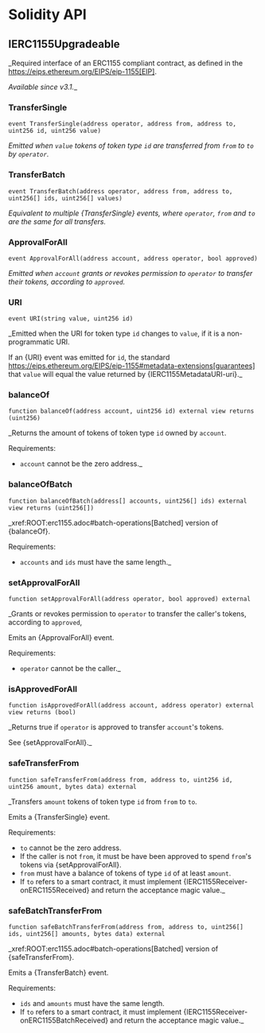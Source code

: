 # Solidity API

## IERC1155Upgradeable

_Required interface of an ERC1155 compliant contract, as defined in the
https://eips.ethereum.org/EIPS/eip-1155[EIP].

_Available since v3.1.__

### TransferSingle

```solidity
event TransferSingle(address operator, address from, address to, uint256 id, uint256 value)
```

_Emitted when `value` tokens of token type `id` are transferred from `from` to `to` by `operator`._

### TransferBatch

```solidity
event TransferBatch(address operator, address from, address to, uint256[] ids, uint256[] values)
```

_Equivalent to multiple {TransferSingle} events, where `operator`, `from` and `to` are the same for all
transfers._

### ApprovalForAll

```solidity
event ApprovalForAll(address account, address operator, bool approved)
```

_Emitted when `account` grants or revokes permission to `operator` to transfer their tokens, according to
`approved`._

### URI

```solidity
event URI(string value, uint256 id)
```

_Emitted when the URI for token type `id` changes to `value`, if it is a non-programmatic URI.

If an {URI} event was emitted for `id`, the standard
https://eips.ethereum.org/EIPS/eip-1155#metadata-extensions[guarantees] that `value` will equal the value
returned by {IERC1155MetadataURI-uri}._

### balanceOf

```solidity
function balanceOf(address account, uint256 id) external view returns (uint256)
```

_Returns the amount of tokens of token type `id` owned by `account`.

Requirements:

- `account` cannot be the zero address._

### balanceOfBatch

```solidity
function balanceOfBatch(address[] accounts, uint256[] ids) external view returns (uint256[])
```

_xref:ROOT:erc1155.adoc#batch-operations[Batched] version of {balanceOf}.

Requirements:

- `accounts` and `ids` must have the same length._

### setApprovalForAll

```solidity
function setApprovalForAll(address operator, bool approved) external
```

_Grants or revokes permission to `operator` to transfer the caller's tokens, according to `approved`,

Emits an {ApprovalForAll} event.

Requirements:

- `operator` cannot be the caller._

### isApprovedForAll

```solidity
function isApprovedForAll(address account, address operator) external view returns (bool)
```

_Returns true if `operator` is approved to transfer ``account``'s tokens.

See {setApprovalForAll}._

### safeTransferFrom

```solidity
function safeTransferFrom(address from, address to, uint256 id, uint256 amount, bytes data) external
```

_Transfers `amount` tokens of token type `id` from `from` to `to`.

Emits a {TransferSingle} event.

Requirements:

- `to` cannot be the zero address.
- If the caller is not `from`, it must be have been approved to spend ``from``'s tokens via {setApprovalForAll}.
- `from` must have a balance of tokens of type `id` of at least `amount`.
- If `to` refers to a smart contract, it must implement {IERC1155Receiver-onERC1155Received} and return the
acceptance magic value._

### safeBatchTransferFrom

```solidity
function safeBatchTransferFrom(address from, address to, uint256[] ids, uint256[] amounts, bytes data) external
```

_xref:ROOT:erc1155.adoc#batch-operations[Batched] version of {safeTransferFrom}.

Emits a {TransferBatch} event.

Requirements:

- `ids` and `amounts` must have the same length.
- If `to` refers to a smart contract, it must implement {IERC1155Receiver-onERC1155BatchReceived} and return the
acceptance magic value._

